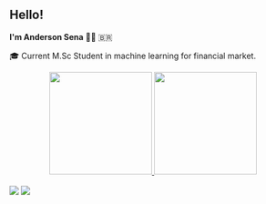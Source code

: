 ## Hello!
**I'm Anderson Sena** :man_technologist: :brazil: </br>

:mortar_board: Current M.Sc Student in machine learning for financial market.
</br>
<div align="center">
  <a href="https://github.com/dussantos">
  <img height="180em" src="https://github-readme-stats.vercel.app/api?username=dussantos&show_icons=true&theme=defaul&include_all_commits=true&count_private=true"/>
  <img height="180em" src="https://github-readme-stats.vercel.app/api/top-langs/?username=dussantos&layout=compact&langs_count=7&theme=defaul"/>  
</div>
  </br>
 <div>
   <a href = "mailto:dussantos18@gmail.com"><img src="https://img.shields.io/badge/-Gmail-%23333?style=for-the-badge&logo=gmail&logoColor=white" target="_blank"></a>
  <a href="https://www.linkedin.com/in/andersonsenaa/" target="_blank"><img src="https://img.shields.io/badge/-LinkedIn-%230077B5?style=for-the-badge&logo=linkedin&logoColor=white" target="_blank"></a> 
  </div>
